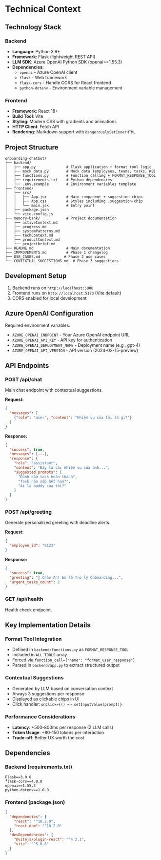# Technical Context

## Technology Stack

### Backend
- **Language**: Python 3.9+
- **Framework**: Flask (lightweight REST API)
- **LLM SDK**: Azure OpenAI Python SDK (openai==1.55.3)
- **Dependencies**:
  - `openai` - Azure OpenAI client
  - `flask` - Web framework
  - `flask-cors` - Handle CORS for React frontend
  - `python-dotenv` - Environment variable management

### Frontend
- **Framework**: React 18+
- **Build Tool**: Vite
- **Styling**: Modern CSS with gradients and animations
- **HTTP Client**: Fetch API
- **Rendering**: Markdown support with `dangerouslySetInnerHTML`

## Project Structure
```
onboarding-chatbot/
├── backend/
│   ├── app.py              # Flask application + format tool logic
│   ├── mock_data.py        # Mock data (employees, teams, tasks, KB)
│   ├── functions.py        # Function calling + FORMAT_RESPONSE_TOOL
│   ├── requirements.txt    # Python dependencies
│   └── .env.example        # Environment variables template
├── frontend/
│   ├── src/
│   │   ├── App.jsx         # Main component + suggestion chips
│   │   ├── App.css         # Styles including .suggestion-chip
│   │   └── main.jsx        # Entry point
│   ├── package.json
│   └── vite.config.js
├── memory-bank/            # Project documentation
│   ├── activeContext.md
│   ├── progress.md
│   ├── systemPatterns.md
│   ├── techContext.md
│   ├── productContext.md
│   └── projectbrief.md
├── README.md               # Main documentation
├── IMPROVEMENTS.md         # Phase 1 changelog
├── USE_CASES.md           # Phase 2 use cases
└── CONTEXTUAL_SUGGESTIONS.md  # Phase 3 suggestions
```

## Development Setup
1. Backend runs on `http://localhost:5000`
2. Frontend runs on `http://localhost:5173` (Vite default)
3. CORS enabled for local development

## Azure OpenAI Configuration
Required environment variables:
- `AZURE_OPENAI_ENDPOINT` - Your Azure OpenAI endpoint URL
- `AZURE_OPENAI_API_KEY` - API key for authentication
- `AZURE_OPENAI_DEPLOYMENT_NAME` - Deployment name (e.g., gpt-4)
- `AZURE_OPENAI_API_VERSION` - API version (2024-02-15-preview)

## API Endpoints

### POST /api/chat
Main chat endpoint with contextual suggestions.

**Request:**
```json
{
  "messages": [
    {"role": "user", "content": "Nhiệm vụ của tôi là gì?"}
  ]
}
```

**Response:**
```json
{
  "success": true,
  "messages": [...],
  "response": {
    "role": "assistant",
    "content": "Đây là các nhiệm vụ của anh...",
    "suggested_prompts": [
      "Đánh dấu task hoàn thành",
      "Task nào sắp hết hạn?",
      "Ai là buddy của tôi?"
    ]
  }
}
```

### POST /api/greeting
Generate personalized greeting with deadline alerts.

**Request:**
```json
{
  "employee_id": "E123"
}
```

**Response:**
```json
{
  "success": true,
  "greeting": "👋 Chào An! Em là Trợ lý Onboarding...",
  "urgent_tasks_count": 2
}
```

### GET /api/health
Health check endpoint.

## Key Implementation Details

### Format Tool Integration
- Defined in `backend/functions.py` as `FORMAT_RESPONSE_TOOL`
- Included in `ALL_TOOLS` array
- Forced via `function_call={"name": "format_user_response"}`
- Parsed in `backend/app.py` to extract structured output

### Contextual Suggestions
- Generated by LLM based on conversation context
- Always 3 suggestions per response
- Displayed as clickable chips in UI
- Click handler: `onClick={() => setInputValue(prompt)}`

### Performance Considerations
- **Latency**: +500-800ms per response (2 LLM calls)
- **Token Usage**: +80-150 tokens per interaction
- **Trade-off**: Better UX worth the cost

## Dependencies

### Backend (requirements.txt)
```
Flask==3.0.0
flask-cors==4.0.0
openai==1.55.3
python-dotenv==1.0.0
```

### Frontend (package.json)
```json
{
  "dependencies": {
    "react": "^18.2.0",
    "react-dom": "^18.2.0"
  },
  "devDependencies": {
    "@vitejs/plugin-react": "^4.2.1",
    "vite": "^5.0.8"
  }
}
```
